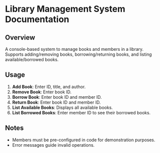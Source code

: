 # Library Management System Documentation

## Overview

A console-based system to manage books and members in a library. Supports adding/removing books, borrowing/returning books, and listing available/borrowed books.

## Usage

1. **Add Book**: Enter ID, title, and author.
2. **Remove Book**: Enter book ID.
3. **Borrow Book**: Enter book ID and member ID.
4. **Return Book**: Enter book ID and member ID.
5. **List Available Books**: Displays all available books.
6. **List Borrowed Books**: Enter member ID to see their borrowed books.

## Notes

- Members must be pre-configured in code for demonstration purposes.
- Error messages guide invalid operations.
